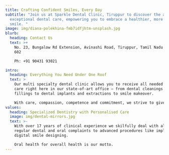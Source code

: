 ```yaml
---
title: Crafting Confident Smiles, Every Day
subtitle: "Join us at Sparkle Dental Clinic, Tiruppur to discover the art of
  exceptional dental care, empowering you to embrace a healthier, more confident
  smile. "
image: img/diana-polekhina-fmb7idfjhtm-unsplash.jpg
blurb:
  heading: Contact Us
  text: >+
    No. 23, Bungalow Rd Extension, Avinashi Road, Tiruppur, Tamil Nadu 641
    602     

    Ph: +91 90431 93021

intro:
  heading: Everything You Need Under One Roof
  text: >
    Our multi specialty dental clinic allows you to receive all needed dental
    care right here in our state-of-art office – from dental cleanings and
    fillings to dental implants and extractions to smile makeover. 

    With care, compassion, competence and commitment, we strive to give you the best.
values:
  heading: Specialized Dentistry with Personalised Care
  image: img/dental-mirrors.jpg
  text: >-
    With over 17 years of clinical experience we skilfully deal with all your
    regular dental and oral complaints to advanced procedures like implants and
    digital smile designing. 

    Oral health for overall health is our motto.
---
```

